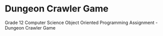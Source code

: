# Dungeon Crawler Game
Grade 12 Computer Science Object Oriented Programming Assignment - Dungeon Crawler Game
